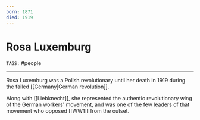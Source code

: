 ```yaml
---
born: 1871
died: 1919
---
```

# Rosa Luxemburg
`TAGS:` #people

---
Rosa Luxemburg was a Polish revolutionary until her death in 1919 during the failed [[Germany|German revolution]]. 

Along with [[Liebknecht]], she represented the authentic revolutionary wing of the German workers' movement, and was one of the few leaders of that movement who opposed [[WW1]] from the outset. 